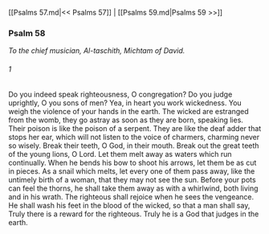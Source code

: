 [[Psalms 57.md|<< Psalms 57]]  |  [[Psalms 59.md|Psalms 59 >>]]

### Psalm 58

*To the chief musician, Al-taschith, Michtam of David.*

###### 1
Do you indeed speak righteousness, O congregation? Do you judge uprightly, O you sons of men? Yea, in heart you work wickedness. You weigh the violence of your hands in the earth. The wicked are estranged from the womb, they go astray as soon as they are born, speaking lies. Their poison is like the poison of a serpent. They are like the deaf adder that stops her ear, which will not listen to the voice of charmers, charming never so wisely. Break their teeth, O God, in their mouth. Break out the great teeth of the young lions, O Lord. Let them melt away as waters which run continually. When he bends his bow to shoot his arrows, let them be as cut in pieces. As a snail which melts, let every one of them pass away, like the untimely birth of a woman, that they may not see the sun. Before your pots can feel the thorns, he shall take them away as with a whirlwind, both living and in his wrath. The righteous shall rejoice when he sees the vengeance. He shall wash his feet in the blood of the wicked, so that a man shall say, Truly there is a reward for the righteous. Truly he is a God that judges in the earth.